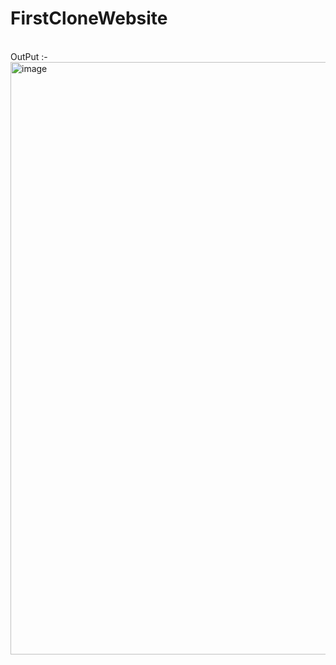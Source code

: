 # FirstCloneWebsite 

<br>
 OutPut :- 
 <br>
 <img width="948" alt="image" src="https://github.com/user-attachments/assets/ebae8da9-70d2-4373-9b58-5b73b8d1576d" />

  
